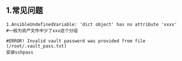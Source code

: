 ## 1.常见问题

```shell
1.AnsibleUndefinedVariable: 'dict object' has no attribute 'xxxx'
#一般为资产文件中少了xxx这个分组
```

~~~shell
#ERROR! Invalid vault password was provided from file (/root/.vault_pass.txt)
安装sshpass
~~~

